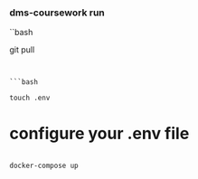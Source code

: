 ### dms-coursework run


``bash

git pull 

```


```bash

touch .env

```

# configure your .env file


```bash

docker-compose up

```

